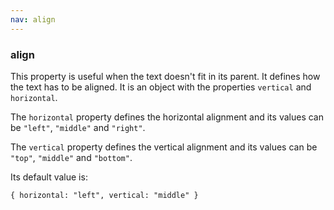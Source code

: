 ```yaml
---
nav: align
---
```


### align

This property is useful when the text doesn't fit in its parent. It defines how the text has to be aligned. It is an object with the properties `vertical` and `horizontal`.

The `horizontal` property defines the horizontal alignment and its values can be `"left"`, `"middle"` and `"right"`.

The `vertical` property defines the vertical alignment and its values can be `"top"`, `"middle"` and `"bottom"`.

Its default value is:

`{ horizontal: "left", vertical: "middle" }`
